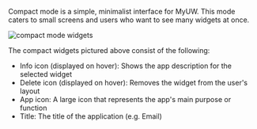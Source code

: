 Compact mode is a simple, minimalist interface for MyUW. This mode caters to small screens and users who want to see many widgets at once.

![compact mode widgets](./img/compact-mode.png)

The compact widgets pictured above consist of the following:

+ Info icon (displayed on hover): Shows the app description for the selected widget
+ Delete icon (displayed on hover): Removes the widget from the user's layout
+ App icon: A large icon that represents the app's main purpose or function
+ Title: The title of the application (e.g. Email)

